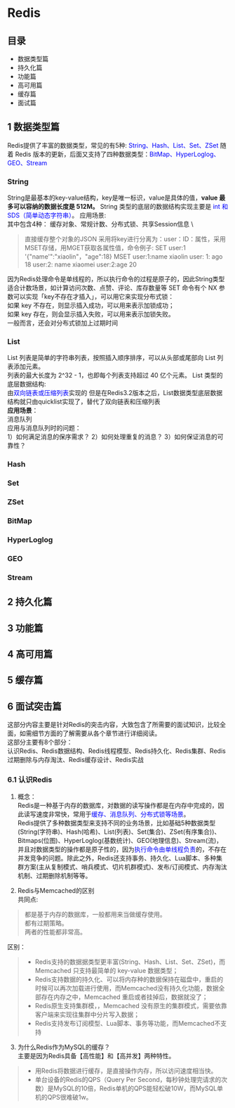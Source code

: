 # Redis
## 目录
* 数据类型篇
* 持久化篇
* 功能篇
* 高可用篇
* 缓存篇
* 面试篇


## 1 数据类型篇
Redis提供了丰富的数据类型，常见的有5种: <font color=blue>String、Hash、List、Set、ZSet</font>
随着 Redis 版本的更新，后面又支持了四种数据类型：<font color=blue>BitMap、HyperLoglog、GEO、Stream</font>
### String
String是最基本的key-value结构，key是唯一标识，value是具体的值，**value 最多可以容纳的数据长度是 512M。**
String 类型的底层的数据结构实现主要是 <font color=blue>int 和 SDS（简单动态字符串）</font>。
应用场景: \
其中包含4种：
缓存对象、常规计数、分布式锁、共享Session信息 \
>直接缓存整个对象的JSON
>采用将key进行分离为：user：ID：属性，采用MSET存储，用MGET获取各属性值，命令例子: SET user:1 '{"name'":"xiaolin"，"age":18}
> MSET user:1:name xiaolin user: 1: ago 18 user:2: name xiaomei user:2:age 20

因为Redis处理命令是单线程的，所以执行命令的过程是原子的，因此String类型适合计数场景，如计算访问次数、点赞、评论、库存数量等
SET 命令有个 NX 参数可以实现「key不存在才插入」，可以用它来实现分布式锁： \
如果 key 不存在，则显示插入成功，可以用来表示加锁成功； \
如果 key 存在，则会显示插入失败，可以用来表示加锁失败。 \
一般而言，还会对分布式锁加上过期时间





### List
List 列表是简单的字符串列表，按照插入顺序排序，可以从头部或尾部向 List 列表添加元素。\
列表的最大长度为 2^32 - 1，也即每个列表支持超过 40 亿个元素。
List 类型的底层数据结构:\
由<font color=blue>双向链表或压缩列表</font>实现的
但是在Redis3.2版本之后，List数据类型底层数据结构就只由quicklist实现了，替代了双向链表和压缩列表 \
**应用场景**：\
消息队列 \
应用与消息队列时的问题：\
1）如何满足消息的保序需求？
2）如何处理重复的消息？
3）如何保证消息的可靠性？






### Hash


### Set


### ZSet


### BitMap


### HyperLoglog


### GEO


### Stream






## 2 持久化篇




## 3 功能篇






## 4 高可用篇





## 5 缓存篇










## 6 面试突击篇
这部分内容主要是针对Redis的突击内容，大致包含了所需要的面试知识，比较全面，如需细节方面的了解需要从各个章节进行详细阅读。 \
这部分主要有8个部分： \
认识Redis、Redis数据结构、Redis线程模型、Redis持久化、Redis集群、Redis过期删除与内存淘汰、Redis缓存设计、Redis实战
### 6.1 认识Redis
1. 概念： \
Redis是一种基于内存的数据库，对数据的读写操作都是在内存中完成的，因此读写速度非常快，常用于<font color=blue>缓存、消息队列、分布式锁等场景</font>。 \
Redis提供了多种数据类型来支持不同的业务场景，比如基础5种数据类型(String(字符串)、Hash(哈希)、List(列表)、Set(集合)、ZSet(有序集合))、 Bitmaps(位图)、HyperLoglog(基数统计)、GEO(地理信息)、Stream(流)，并且对数据类型的操作都是原子性的，因为<font color=blue>执行命令由单线程负责</font>的，不存在并发竞争的问题。除此之外，Redis还支持事务、持久化、Lua脚本、多种集群方案(主从复制模式、哨兵模式、切片机群模式)、发布/订阅模式、内存淘汰机制、过期删除机制等等。

2. Redis与Memcached的区别 \
共同点: 
>都是基于内存的数据库，一般都用来当做缓存使用。 \
>都有过期策略。 \
>两者的性能都非常高。 

区别：
>* Redis支持的数据据类型更丰富(String、Hash、List、Set、ZSet)，而 Memcached 只支持最简单的 key-value 数据类型；
>* Redis支持数据的持久化、可以将内存种的数据保持在磁盘中，重启的时候可以再次加载进行使用，而Memcached没有持久化功能，数据全部存在内存之中，Memcached 重启或者挂掉后，数据就没了；
>* Redis原生支持集群模，，Memcached 没有原生的集群模式，需要依靠客户端来实现往集群中分片写入数据；
>* Redis支持发布订阅模型、Lua脚本、事务等功能，而Memcached不支持



3. 为什么Redis作为MySQL的缓存？\
主要是因为Redis具备【高性能】和【高并发】两种特性。
>* 用Redis将数据进行缓存，是直接操作内存，所以访问速度相当快。
>* 单台设备的Redis的QPS（Query Per Second，每秒钟处理完请求的次数）是MySQL的10倍，Redis单机的QPS能轻松破10W，而MySQL单机的QPS很难破1w。





